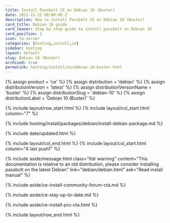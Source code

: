 ```yaml
---
title: Install Passbolt CE on Debian 10 (Buster)
date: 2021-11-22 00:00:00 Z
description: How to install Passbolt CE on Debian 10 (Buster)
card_title: Debian 10 guide
card_teaser: Step by step guide to install passbolt on Debian 10
card_position: 1
icon: fa-server
categories: [hosting,install,ce]
sidebar: hosting
layout: default
slug: Debian 10 (Buster)
archived: true
permalink: hosting/install/ce/debian-10-buster.html
---
```


{% assign product = 'ce' %}
{% assign distribution = 'debian' %}
{% assign distributionVersion = 'latest' %}
{% assign distributionVersionName = 'buster' %}
{% assign distributionSlug = 'debian-10' %}
{% assign distributionLabel = 'Debian 10 (Buster)' %}

{% include layout/row_start.html %}
{% include layout/col_start.html column="7" %}

{% include hosting/install/packages/debian/install-debian-package.md %}

{% include date/updated.html %}

{% include layout/col_end.html %}
{% include layout/col_start.html column="4 last push1" %}

{% include aside/message.html
    class="tldr warning"
    content="This documentation is relative to an old distribution, please consider installing passbolt on the latest Debian"
    link="debian/debian.html"
    ask="Read install manual"
%}

{% include aside/ce-install-community-forum-cta.md %}

{% include aside/ce-stay-up-to-date.md %}

{% include aside/ce-install-pro-cta.html %}

{% include layout/row_end.html %}
